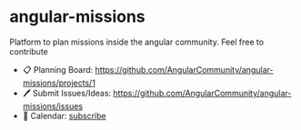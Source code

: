 # angular-missions
Platform to plan missions inside the angular community. Feel free to contribute


* 📋 Planning Board: https://github.com/AngularCommunity/angular-missions/projects/1
* 🖊️ Submit Issues/Ideas: https://github.com/AngularCommunity/angular-missions/issues
* 📅 Calendar: [subscribe](https://calendar.google.com/calendar/u/0?cid=YjRvamFhajlib2E4Y2tkZWp1ZXBzbzI0NGdAZ3JvdXAuY2FsZW5kYXIuZ29vZ2xlLmNvbQ)
